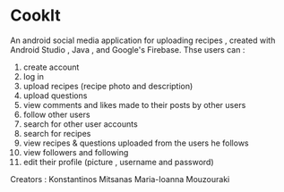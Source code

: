 # CookIt
An android social media application for uploading recipes , created with Android Studio , Java , and Google's Firebase.
Thse users can :
1. create account
2. log in
3. upload recipes (recipe photo and description)
4. upload questions
5. view comments and likes made to their posts by other users
6. follow other users
7. search for other user accounts
8. search for recipes
9. view recipes & questions uploaded from the users he follows
10. view followers and following
11. edit their profile (picture , username and password)

Creators :
Konstantinos Mitsanas 
Maria-Ioanna Mouzouraki
